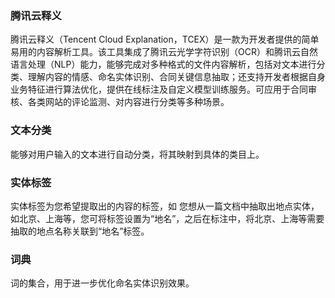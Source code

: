 ﻿### 腾讯云释义
腾讯云释义（Tencent Cloud Explanation，TCEX）是一款为开发者提供的简单易用的内容解析工具。该工具集成了腾讯云光学字符识别（OCR）和腾讯云自然语言处理（NLP）能力，能够完成对多种格式的文件内容解析，包括对文本进行分类、理解内容的情感、命名实体识别、合同关键信息抽取；还支持开发者根据自身业务特征进行算法优化，提供在线标注及自定义模型训练服务。可应用于合同审核、各类网站的评论监测、对内容进行分类等多种场景。

### 文本分类
能够对用户输入的文本进行自动分类，将其映射到具体的类目上。

### 实体标签
实体标签为您希望提取出的内容的标签，如 您想从一篇文档中抽取出地点实体，如北京、上海等，您可将标签设置为“地名”，之后在标注中，将北京、上海等需要抽取的地点名称关联到“地名”标签。

### 词典
词的集合，用于进一步优化命名实体识别效果。

